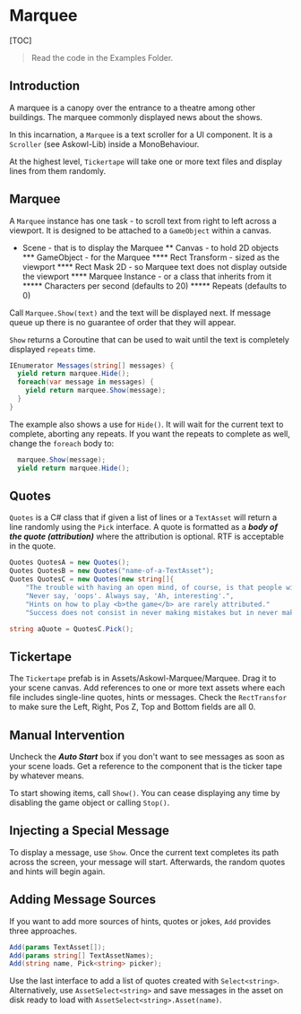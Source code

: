 # Marquee

[TOC]

> Read the code in the Examples Folder.

## Introduction

A marquee is a canopy over the entrance to a theatre among other buildings. The marquee commonly displayed news about the shows.

In this incarnation, a `Marquee` is a text scroller for a UI component. It is a `Scroller` (see Askowl-Lib) inside a MonoBehaviour.

At the highest level, `Tickertape` will take one or more text files and display lines from them randomly.

## Marquee

A `Marquee` instance has one task - to scroll text from right to left across a viewport. It is designed to be attached to a `GameObject` within a canvas.

* Scene - that is to display the Marquee
  ** Canvas - to hold 2D objects
  *** GameObject - for the Marquee
  **** Rect Transform - sized as the viewport
  **** Rect Mask 2D - so Marquee text does not display outside the viewport
  **** Marquee Instance - or a class that inherits from it
  ***** Characters per second (defaults to 20)
  ***** Repeats (defaults to 0)

Call `Marquee.Show(text)` and the text will be displayed next. If message queue up there is no guarantee of order that they will appear.

`Show` returns a Coroutine that can be used to wait until the text is completely displayed `repeats` time.

```C#
IEnumerator Messages(string[] messages) {
  yield return marquee.Hide();
  foreach(var message in messages) {
    yield return marquee.Show(message);
  }
}
```

The example also shows a use for `Hide()`. It will wait for the current text to complete, aborting any repeats. If you want the repeats to complete as well, change the `foreach` body to:

```C#
  marquee.Show(message);
  yield return marquee.Hide();
```

## Quotes
`Quotes` is a C# class that if given a list of lines or a `TextAsset` will return a line randomly using the `Pick` interface. A quote is formatted as a ***body of the quote (attribution)*** where the attribution is optional. RTF is acceptable in the quote.

```C#
Quotes QuotesA = new Quotes();
Quotes QuotesB = new Quotes("name-of-a-TextAsset");
Quotes QuotesC = new Quotes(new string[]{
    "The trouble with having an open mind, of course, is that people will insist on coming along and trying to put things in it (Terry Pratchett)",
    "Never say, 'oops'. Always say, 'Ah, interesting'.",
    "Hints on how to play <b>the game</b> are rarely attributed."
    "Success does not consist in never making mistakes but in never making the same one a second time. (George Bernard Shaw)");

string aQuote = QuotesC.Pick();
```

## Tickertape
The `Tickertape` prefab is in Assets/Askowl-Marquee/Marquee.
Drag it to your scene canvas. Add references to one or more text assets where each file includes single-line quotes, hints or messages. Check the `RectTransfor` to make sure the Left, Right, Pos Z, Top and Bottom fields are all 0.

## Manual Intervention

Uncheck the ***Auto Start*** box if you don't want to see messages as soon as your scene loads. Get a reference to the component that is the ticker tape by whatever means.

To start showing items, call `Show()`. You can cease displaying any time by disabling the game object or calling `Stop()`.

## Injecting a Special Message
To display a message, use `Show`. Once the current text completes its path across the screen, your message will start. Afterwards, the random quotes and hints will begin again.

## Adding Message Sources
If you want to add more sources of hints, quotes or jokes, `Add` provides three approaches.

```C#
Add(params TextAsset[]);
Add(params string[] TextAssetNames);
Add(string name, Pick<string> picker);
```

Use the last interface to add a list of quotes created with `Select<string>`. Alternatively, use `AssetSelect<string>` and save messages in the asset on disk ready to load with `AssetSelect<string>.Asset(name)`.